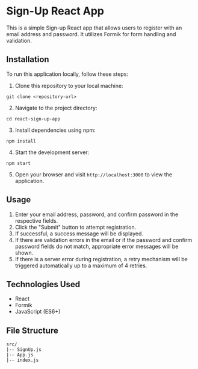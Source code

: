 
# Sign-Up React App

This is a simple Sign-up React app that allows users to register with an email address and password. It utilizes Formik for form handling and validation.

## Installation

To run this application locally, follow these steps:

1. Clone this repository to your local machine:

```
git clone <repository-url>
```

2. Navigate to the project directory:

```
cd react-sign-up-app
```

3. Install dependencies using npm:

```
npm install
```

4. Start the development server:

```
npm start
```

5. Open your browser and visit `http://localhost:3000` to view the application.

## Usage

1. Enter your email address, password, and confirm password in the respective fields.
2. Click the "Submit" button to attempt registration.
3. If successful, a success message will be displayed.
4. If there are validation errors in the email or if the password and confirm password fields do not match, appropriate error messages will be shown.
5. If there is a server error during registration, a retry mechanism will be triggered automatically up to a maximum of 4 retries.

## Technologies Used

- React
- Formik
- JavaScript (ES6+)

## File Structure

```
src/
|-- SignUp.js
|-- App.js
|-- index.js
```